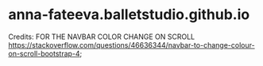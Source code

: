 # anna-fateeva.balletstudio.github.io

Credits:
FOR THE NAVBAR COLOR CHANGE ON SCROLL https://stackoverflow.com/questions/46636344/navbar-to-change-colour-on-scroll-bootstrap-4;
